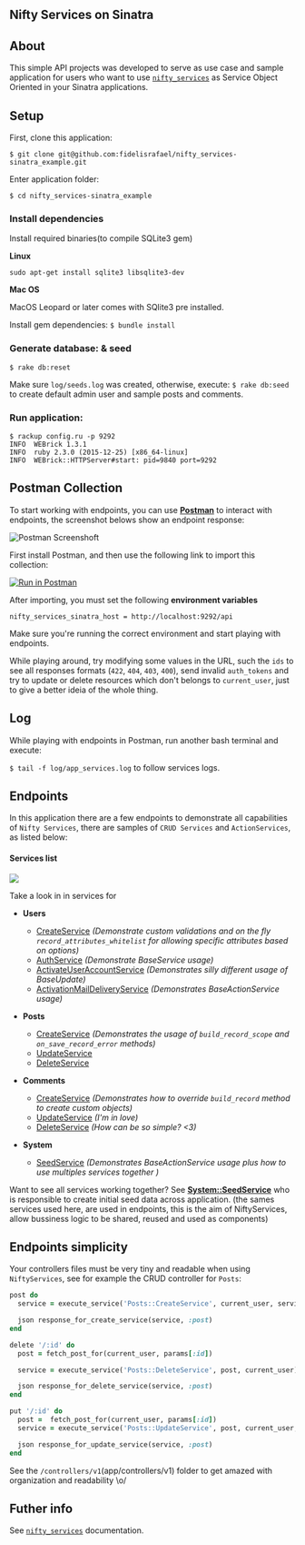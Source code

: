 ## Nifty Services on Sinatra

## About

This simple API projects was developed to serve as use case and sample application for users who want to use [`nifty_services`](https://github.com/fidelisrafael/nifty_services) as Service Object Oriented in your Sinatra applications.

## Setup

First, clone this application:

`$ git clone git@github.com:fidelisrafael/nifty_services-sinatra_example.git`

Enter application folder:

`$ cd nifty_services-sinatra_example`

### Install dependencies

Install required binaries(to compile SQLite3 gem)

**Linux**

`sudo apt-get install sqlite3 libsqlite3-dev`

**Mac OS**

MacOS Leopard or later comes with SQlite3 pre installed. 

Install  gem dependencies: `$ bundle install`

### Generate database: & seed 

`$ rake db:reset`

Make sure `log/seeds.log` was created, otherwise, execute: `$ rake db:seed` to create default admin user and sample posts and comments.

### Run application:

```
$ rackup config.ru -p 9292
INFO  WEBrick 1.3.1
INFO  ruby 2.3.0 (2015-12-25) [x86_64-linux]
INFO  WEBrick::HTTPServer#start: pid=9840 port=9292
```

## Postman Collection

To start working with endpoints, you can use [**Postman**](https://www.getpostman.com/) to interact with endpoints, the screenshot belows show an endpoint response:

![Postman Screenshoft](http://i.imgur.com/InkbowF.png)

First install Postman, and then use the following link to import this collection:

[![Run in Postman](https://run.pstmn.io/button.svg)](https://app.getpostman.com/run-collection/920e58a62075beee09f0)

After importing, you must set the following **environment variables**

`nifty_services_sinatra_host = http://localhost:9292/api`
 
 Make sure you're running the correct environment and start playing with endpoints.

While playing around, try modifying some values in the URL, such the `ids` to see all responses formats (`422`, `404`, `403`, `400`), send invalid `auth_tokens` and try to update or delete resources which don't belongs to `current_user`, just to give a better ideia of the whole thing.

## Log

While playing with endpoints in Postman, run another bash terminal and execute:

`$ tail -f log/app_services.log` to follow services logs.


## Endpoints

In this application there are a few endpoints to demonstrate all capabilities of `Nifty Services`, there are samples of `CRUD Services` and `ActionServices`, as listed below:

#### Services list 
![](http://i.imgur.com/fTmAude.png)

Take a look in in services for 

* **Users**
   * [CreateService](app/services/v1/users/create_service.rb) *(Demonstrate custom validations and on the fly `record_attributes_whitelist` for allowing specific attributes based on options)*
   * [AuthService](app/services/v1/users/auth_service.rb) *(Demonstrate BaseService usage)*
   *  [ActivateUserAccountService](app/services/v1/users/auth_service.rb) *(Demonstrates silly different usage of BaseUpdate)*
   * [ActivationMailDeliveryService](app/services/v1/users/activation_mail_delivery_service.rb) *(Demonstrates BaseActionService usage)*

* **Posts**
   * [CreateService](app/services/v1/posts/create_service.rb) *(Demonstrates the usage of `build_record_scope` and `on_save_record_error` methods)*
   * [UpdateService](app/services/v1/posts/update_service.rb)
   * [DeleteService](app/services/v1/posts/delete_service.rb)
  
* **Comments**
   * [CreateService](app/services/v1/comments/create_service.rb) *(Demonstrates how to override `build_record` method to create custom objects)*
   * [UpdateService](app/services/v1/comments/update_service.rb) *(I'm in love)*
   * [DeleteService](app/services/v1/comments/delete_service.rb) *(How can be so simple? <3)*
* **System**
  * [SeedService](app/services/v1/system/seed_service.rb) *(Demonstrates BaseActionService usage plus how to use multiples services together )* 

Want to see all services working together? See [**System::SeedService**](app/services/v1/system/seed_service.rb) who is responsible to create initial seed data across application. (the sames services used here, are used in endpoints, this is the aim of NiftyServices, allow bussiness logic to be shared, reused and used as components)

## Endpoints simplicity

Your controllers files must be very tiny and readable when using `NiftyServices`, see for example the CRUD controller for `Posts`:

```ruby
post do
  service = execute_service('Posts::CreateService', current_user, service_params(:post))

  json response_for_create_service(service, :post)
end

delete '/:id' do
  post = fetch_post_for(current_user, params[:id])

  service = execute_service('Posts::DeleteService', post, current_user)

  json response_for_delete_service(service, :post)
end

put '/:id' do
  post =  fetch_post_for(current_user, params[:id])
  service = execute_service('Posts::UpdateService', post, current_user, params)

  json response_for_update_service(service, :post)
end
```

See the `/controllers/v1`(app/controllers/v1) folder to get amazed with organization and readability \o/ 

## Futher info

See [`nifty_services`](https://github.com/fidelisrafael/nifty_services) documentation.
